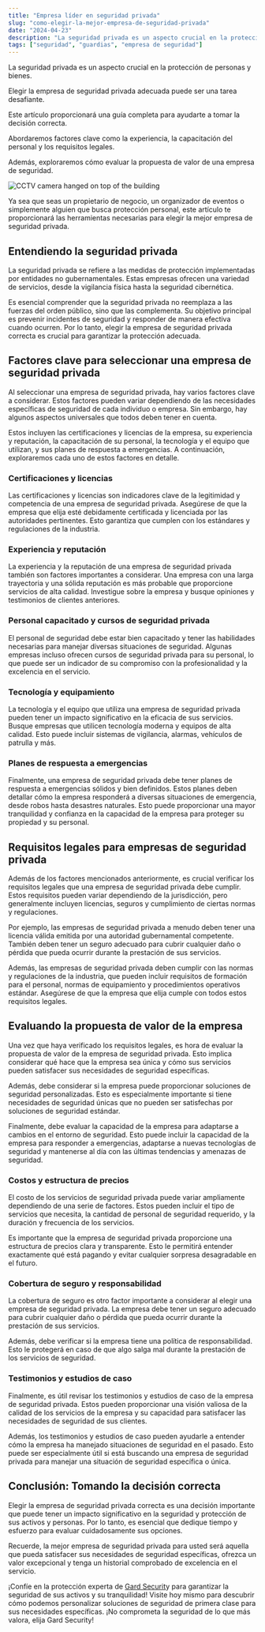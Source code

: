 ```yaml
---
title: "Empresa líder en seguridad privada"
slug: "como-elegir-la-mejor-empresa-de-seguridad-privada"
date: "2024-04-23"
description: "La seguridad privada es un aspecto crucial en la protección de personas y bienes. Elegir la empresa de seguridad privada adecuada puede ser una tarea desafiante..."
tags: ["seguridad", "guardias", "empresa de seguridad"]
---
```


<p>La seguridad privada es un aspecto crucial en la protección de personas y bienes.</p>
<p>Elegir la empresa de seguridad privada adecuada puede ser una tarea desafiante.</p>
<p>Este artículo proporcionará una guía completa para ayudarte a tomar la decisión correcta.</p>
<p>Abordaremos factores clave como la experiencia, la capacitación del personal y los requisitos legales.</p>
<p>Además, exploraremos cómo evaluar la propuesta de valor de una empresa de seguridad.</p>
<p><img decoding="async" src="https://images.unsplash.com/photo-1519871544760-ff4e659017b9?crop=entropy&amp;cs=tinysrgb&amp;fit=max&amp;fm=jpg&amp;ixid=M3wzMjkxMTF8MHwxfHNlYXJjaHwyMXx8c2VndXJpZGFkfGVufDB8fHx8MTcxMzkyMzIxNXww&amp;ixlib=rb-4.0.3&amp;q=80&amp;w=1080" alt="CCTV camera hanged on top of the building"></p>
<p>Ya sea que seas un propietario de negocio, un organizador de eventos o simplemente alguien que busca protección personal, este artículo te proporcionará las herramientas necesarias para elegir la mejor empresa de seguridad privada.</p>
<h2>Entendiendo la seguridad privada</h2>
<p>La seguridad privada se refiere a las medidas de protección implementadas por entidades no gubernamentales. Estas empresas ofrecen una variedad de servicios, desde la vigilancia física hasta la seguridad cibernética.</p>
<p>Es esencial comprender que la seguridad privada no reemplaza a las fuerzas del orden público, sino que las complementa. Su objetivo principal es prevenir incidentes de seguridad y responder de manera efectiva cuando ocurren. Por lo tanto, elegir la empresa de seguridad privada correcta es crucial para garantizar la protección adecuada.</p>
<h2>Factores clave para seleccionar una empresa de seguridad privada</h2>
<p>Al seleccionar una empresa de seguridad privada, hay varios factores clave a considerar. Estos factores pueden variar dependiendo de las necesidades específicas de seguridad de cada individuo o empresa. Sin embargo, hay algunos aspectos universales que todos deben tener en cuenta.</p>
<p>Estos incluyen las certificaciones y licencias de la empresa, su experiencia y reputación, la capacitación de su personal, la tecnología y el equipo que utilizan, y sus planes de respuesta a emergencias. A continuación, exploraremos cada uno de estos factores en detalle.</p>
<h3>Certificaciones y licencias</h3>
<p>Las certificaciones y licencias son indicadores clave de la legitimidad y competencia de una empresa de seguridad privada. Asegúrese de que la empresa que elija esté debidamente certificada y licenciada por las autoridades pertinentes. Esto garantiza que cumplen con los estándares y regulaciones de la industria.</p>
<h3>Experiencia y reputación</h3>
<p>La experiencia y la reputación de una empresa de seguridad privada también son factores importantes a considerar. Una empresa con una larga trayectoria y una sólida reputación es más probable que proporcione servicios de alta calidad. Investigue sobre la empresa y busque opiniones y testimonios de clientes anteriores.</p>
<h3>Personal capacitado y cursos de seguridad privada</h3>
<p>El personal de seguridad debe estar bien capacitado y tener las habilidades necesarias para manejar diversas situaciones de seguridad. Algunas empresas incluso ofrecen cursos de seguridad privada para su personal, lo que puede ser un indicador de su compromiso con la profesionalidad y la excelencia en el servicio.</p>
<h3>Tecnología y equipamiento</h3>
<p>La tecnología y el equipo que utiliza una empresa de seguridad privada pueden tener un impacto significativo en la eficacia de sus servicios. Busque empresas que utilicen tecnología moderna y equipos de alta calidad. Esto puede incluir sistemas de vigilancia, alarmas, vehículos de patrulla y más.</p>
<h3>Planes de respuesta a emergencias</h3>
<p>Finalmente, una empresa de seguridad privada debe tener planes de respuesta a emergencias sólidos y bien definidos. Estos planes deben detallar cómo la empresa responderá a diversas situaciones de emergencia, desde robos hasta desastres naturales. Esto puede proporcionar una mayor tranquilidad y confianza en la capacidad de la empresa para proteger su propiedad y su personal.</p>
<h2>Requisitos legales para empresas de seguridad privada</h2>
<p>Además de los factores mencionados anteriormente, es crucial verificar los requisitos legales que una empresa de seguridad privada debe cumplir. Estos requisitos pueden variar dependiendo de la jurisdicción, pero generalmente incluyen licencias, seguros y cumplimiento de ciertas normas y regulaciones.</p>
<p>Por ejemplo, las empresas de seguridad privada a menudo deben tener una licencia válida emitida por una autoridad gubernamental competente. También deben tener un seguro adecuado para cubrir cualquier daño o pérdida que pueda ocurrir durante la prestación de sus servicios.</p>
<p>Además, las empresas de seguridad privada deben cumplir con las normas y regulaciones de la industria, que pueden incluir requisitos de formación para el personal, normas de equipamiento y procedimientos operativos estándar. Asegúrese de que la empresa que elija cumple con todos estos requisitos legales.</p>
<h2>Evaluando la propuesta de valor de la empresa</h2>
<p>Una vez que haya verificado los requisitos legales, es hora de evaluar la propuesta de valor de la empresa de seguridad privada. Esto implica considerar qué hace que la empresa sea única y cómo sus servicios pueden satisfacer sus necesidades de seguridad específicas.</p>
<p>Además, debe considerar si la empresa puede proporcionar soluciones de seguridad personalizadas. Esto es especialmente importante si tiene necesidades de seguridad únicas que no pueden ser satisfechas por soluciones de seguridad estándar.</p>
<p>Finalmente, debe evaluar la capacidad de la empresa para adaptarse a cambios en el entorno de seguridad. Esto puede incluir la capacidad de la empresa para responder a emergencias, adaptarse a nuevas tecnologías de seguridad y mantenerse al día con las últimas tendencias y amenazas de seguridad.</p>
<h3>Costos y estructura de precios</h3>
<p>El costo de los servicios de seguridad privada puede variar ampliamente dependiendo de una serie de factores. Estos pueden incluir el tipo de servicios que necesita, la cantidad de personal de seguridad requerido, y la duración y frecuencia de los servicios.</p>
<p>Es importante que la empresa de seguridad privada proporcione una estructura de precios clara y transparente. Esto le permitirá entender exactamente qué está pagando y evitar cualquier sorpresa desagradable en el futuro.</p>
<h3>Cobertura de seguro y responsabilidad</h3>
<p>La cobertura de seguro es otro factor importante a considerar al elegir una empresa de seguridad privada. La empresa debe tener un seguro adecuado para cubrir cualquier daño o pérdida que pueda ocurrir durante la prestación de sus servicios.</p>
<p>Además, debe verificar si la empresa tiene una política de responsabilidad. Esto le protegerá en caso de que algo salga mal durante la prestación de los servicios de seguridad.</p>
<h3>Testimonios y estudios de caso</h3>
<p>Finalmente, es útil revisar los testimonios y estudios de caso de la empresa de seguridad privada. Estos pueden proporcionar una visión valiosa de la calidad de los servicios de la empresa y su capacidad para satisfacer las necesidades de seguridad de sus clientes.</p>
<p>Además, los testimonios y estudios de caso pueden ayudarle a entender cómo la empresa ha manejado situaciones de seguridad en el pasado. Esto puede ser especialmente útil si está buscando una empresa de seguridad privada para manejar una situación de seguridad específica o única.</p>
<h2>Conclusión: Tomando la decisión correcta</h2>
<p>Elegir la empresa de seguridad privada correcta es una decisión importante que puede tener un impacto significativo en la seguridad y protección de sus activos y personas. Por lo tanto, es esencial que dedique tiempo y esfuerzo para evaluar cuidadosamente sus opciones.</p>
<p>Recuerde, la mejor empresa de seguridad privada para usted será aquella que pueda satisfacer sus necesidades de seguridad específicas, ofrezca un valor excepcional y tenga un historial comprobado de excelencia en el servicio.</p>
<p>¡Confíe en la protección experta de <a href="https://gard.cl" rel="noopener noreferrer" target="_blank">Gard Securit</a>y para garantizar la seguridad de sus activos y su tranquilidad! Visite hoy mismo para descubrir cómo podemos personalizar soluciones de seguridad de primera clase para sus necesidades específicas. ¡No comprometa la seguridad de lo que más valora, elija Gard Security!</p>
